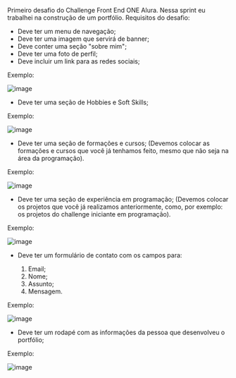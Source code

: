 Primeiro desafio do Challenge Front End ONE Alura. Nessa sprint eu trabalhei na construção de um portfólio. Requisitos do desafio:

- Deve ter um menu de navegação;
- Deve ter uma imagem que servirá de banner;
- Deve conter uma seção "sobre mim";
- Deve ter uma foto de perfil;
- Deve incluir um link para as redes sociais; 

Exemplo:

![image](https://user-images.githubusercontent.com/110065828/200061843-d595c423-8d6e-4d29-9462-ae1e08a80136.png)


- Deve ter uma seção de Hobbies e Soft Skills; 

Exemplo:

![image](https://user-images.githubusercontent.com/110065828/200061873-63bf4fea-86d0-4b8c-8d88-0d01b2302175.png)


- Deve ter uma seção de formações e cursos; (Devemos colocar as formações e cursos que você já tenhamos feito, mesmo que não seja na área da programação). 

Exemplo:

![image](https://user-images.githubusercontent.com/110065828/200061941-af2491a5-84ea-4822-8189-88212340d602.png)


- Deve ter uma seção de experiência em programação; (Devemos colocar os projetos que você já realizamos anteriormente, como, por exemplo: os projetos do challenge iniciante em programação).

Exemplo:

![image](https://user-images.githubusercontent.com/110065828/200061970-531fc52b-b868-459b-84ae-f60521dd6c8a.png)


- Deve ter um formulário de contato com os campos para:

     1) Email;
     2) Nome;
     3) Assunto;
     4) Mensagem.
     
Exemplo: 
     
![image](https://user-images.githubusercontent.com/110065828/200062040-0ee09d27-3434-49ff-b1c9-dbe6d16d35a8.png)

     
- Deve ter um rodapé com as informações da pessoa que desenvolveu o portfólio; 

Exemplo:

![image](https://user-images.githubusercontent.com/110065828/200062169-157a514d-ae68-4183-854d-d6456386f41a.png)
